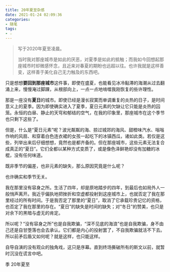 ```yaml
---
title: 20年夏至杂感
date: 2021-01-24 02:09:36
categories: 
- 随笔
tags:  
- ☆
---
```


> 写于2020年夏至凌晨。
>
> 当时我对那座城市是如此的厌恶，对夏季是如此的抵触；而我如今回想起那座城市时却微感怀念，且近来对春夏的期盼也远超以往。也许我就是这样善变，这样善于美化自己无力触及的东西吧。

只是想想**要回到那座城市**这件事，即使在盛夏，也能看见冰冷黏滞的海潮从过去翻涌上来，慢慢淹过脚踝，从根部向上，一点一点地啃噬我刚恢复的些许理性。

那是一座没有**夏日**的城市。即使已经是漫长寂寞而单调重复的炎热的日子，是时间意义上的夏季。因为即使确实进入了夏季，夏日元素的欠缺让它只能是炎热的囚笼。永恒的白昼、静止的天穹和郁结的空气，在我的印象里，那座城市在这个季节也只剩下这些了。

但是，什么是“夏日元素”呢？波光粼粼的海、掠过城郊的海风、甜橙味汽水、嗡嗡作响的风扇、和穿着白色连衣裙的女孩一起吃下的冰镇西瓜，诸如此类。若仅是这些，列举出来后仔细想想，竟然也是都齐备的。但在那座城市，这些元素无法复合成真正的“夏日”。它们全都以某种方式变质了，或是像色泽鲜艳却没有加糖的冰棍，没有任何味道。

既非季节的偏差，也非元素的缺失，那么原因究竟是什么呢？

也许确实和季节无关。

我在那里没有容身之所。生活了四年，却是原地踏步的四年，到最后也如局外人一般悄声离开。我近乎偏执地把挫折和空虚都投射到这座城市上，也就否定了我在那里经过的所有时间。于是我否定了那里的“夏日”，取消了它承载珍贵记忆的资格，也否定了我在那里的存在。“夏日”的缺失是时间的缺失；对“冬日”的赞美，也只是对余下的黑暗与虚无的肯定。

所以呢？“没有容身之所”也是自我欺骗，“深不见底的海浪”也是自我欺骗，身不由己还是自甘堕落也会去承认。它们都是内心的投射罢了，不自我欺骗就活不下去。所以前矛后盾又如何呢？就是这样，也只能这样。

自导自演的没有观众的独角戏，这只是序幕。直到终场撕破所有的斯文以前，就暂时沉没在谎言中吧。

季
20年夏至
